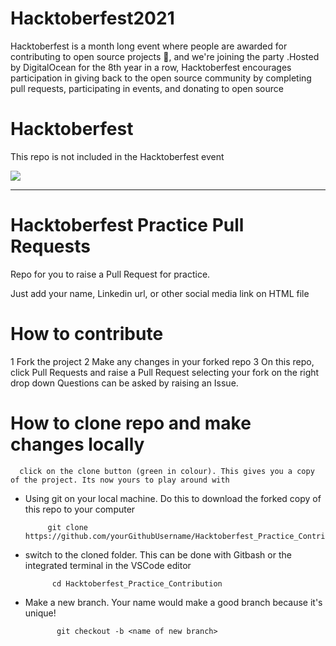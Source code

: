 # Hacktoberfest2021
Hacktoberfest is a month long event where people are awarded for contributing to open source projects 🙌, and we're joining the party .Hosted by DigitalOcean for the 8th year in a row, Hacktoberfest encourages participation in giving back to the open source community by completing pull requests, participating in events, and donating to open source


# Hacktoberfest 
  This repo is not included in the Hacktoberfest event
  
<img src = "C:\Users\sharm\Desktop\hacktober.jpg">
<hr>

# Hacktoberfest Practice Pull Requests
  Repo for you to raise a Pull Request for practice.

  Just add your name, Linkedin url, or other social media link on HTML file

# How to contribute
   1 Fork the project
   2 Make any changes in your forked repo
   3 On this repo, click Pull Requests and raise a Pull Request selecting your fork on the right drop down
    Questions can be asked by raising an Issue.

# How to clone repo and make changes locally

      click on the clone button (green in colour). This gives you a copy of the project. Its now yours to play around with

<ul>
  <li> Using git on your local machine. Do this to download the forked copy of this repo to your computer </li>
  
         git clone https://github.com/yourGithubUsername/Hacktoberfest_Practice_Contribution
  
  <li>switch to the cloned folder. This can be done with Gitbash or the integrated terminal in the VSCode editor</li>
          
          cd Hacktoberfest_Practice_Contribution
  
  <li>Make a new branch. Your name would make a good branch because it's unique!</li>
    
           git checkout -b <name of new branch>


  

